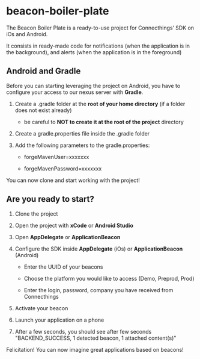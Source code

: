 # beacon-boiler-plate

The Beacon Boiler Plate is a ready-to-use project for Connecthings’ SDK on iOs and Android.

It consists in ready-made code for notifications (when the application is in the background), and alerts (when the application is in the foreground)

## Android and Gradle

Before you can starting leveraging the project on Android, you have to configure your access to our nexus server with **Gradle**.

1. Create a .gradle folder at the **root of your home directory** (if a folder does not exist already)

     - be careful to **NOT to create it at the root of the project** directory

2. Create a gradle.properties file inside the .gradle folder

3. Add the following parameters to the gradle.properties:

     - forgeMavenUser=xxxxxxx

     - forgeMavenPassword=xxxxxxx

You can now clone and start working with the project!

## Are you ready to start?

1. Clone the project

2. Open the project with **xCode** or **Android Studio**

3. Open **AppDelegate** or **ApplicationBeacon**

4. Configure the SDK inside **AppDelegate** (iOs) or **ApplicationBeacon** (Android)

   - Enter the UUID of your beacons

   - Choose the platform you would like to access (Demo, Preprod, Prod)

   - Enter the login, password, company you have received from Connecthings

5. Activate your beacon

6. Launch your application on a phone

7. After a few seconds, you should see after few seconds "BACKEND_SUCCESS, 1 detected beacon, 1 attached content(s)"

Felicitation! You can now imagine great applications based on beacons!
